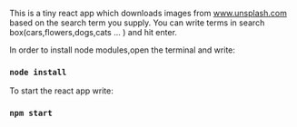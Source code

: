 This is a tiny react app which downloads images from www.unsplash.com based on the search term you supply. You can write terms in search box(cars,flowers,dogs,cats ... ) and hit enter.

In order to install node modules,open the terminal and write:
### `node install`

To start the react app write:

### `npm start`